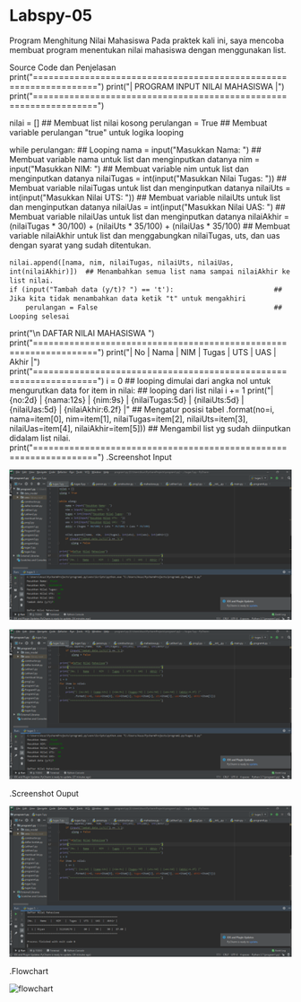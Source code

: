# Labspy-05
Program Menghitung Nilai Mahasiswa
Pada praktek kali ini, saya mencoba membuat program menentukan nilai mahasiswa dengan menggunakan list.

Source Code dan Penjelasan
print("==================================================================")
print("|                 PROGRAM INPUT NILAI MAHASISWA                  |")
print("==================================================================")

nilai = []                                                            ## Membuat list nilai kosong
perulangan = True                                                     ## Membuat variable perulangan "true" untuk logika looping

while perulangan:                                                     ## Looping
    nama = input("Masukkan Nama: ")                                   ## Membuat variable nama untuk list dan menginputkan datanya
    nim = input("Masukkan NIM: ")                                     ## Membuat variable nim untuk list dan menginputkan datanya
    nilaiTugas = int(input("Masukkan Nilai Tugas: "))                 ## Membuat variable nilaiTugas untuk list dan menginputkan datanya
    nilaiUts = int(input("Masukkan Nilai UTS: "))                     ## Membuat variable nilaiUts untuk list dan menginputkan datanya
    nilaiUas = int(input("Masukkan Nilai UAS: ")                      ## Membuat variable nilaiUas untuk list dan menginputkan datanya
    nilaiAkhir = (nilaiTugas * 30/100) + (nilaiUts * 35/100) + (nilaiUas * 35/100) ## Membuat variable nilaiAkhir untuk list dan menggabungkan nilaiTugas, uts, dan uas dengan syarat yang sudah ditentukan.

    nilai.append([nama, nim, nilaiTugas, nilaiUts, nilaiUas, int(nilaiAkhir)])  ## Menambahkan semua list nama sampai nilaiAkhir ke list nilai.
    if (input("Tambah data (y/t)? ") == 't'):                         ## Jika kita tidak menambahkan data ketik "t" untuk mengakhiri
        perulangan = False                                            ## Looping selesai

print("\n                      DAFTAR NILAI MAHASISWA                    ")
print("==================================================================")
print("| No |     Nama     |    NIM    | Tugas |  UTS  |  UAS  |  Akhir |")
print("==================================================================")
i = 0                                                                         ## looping dimulai dari angka nol untuk mengurutkan data
for item in nilai:                                                            ## looping dari list nilai
    i += 1
    print("| {no:2d} | {nama:12s} | {nim:9s} | {nilaiTugas:5d} | {nilaiUts:5d} | {nilaiUas:5d} | {nilaiAkhir:6.2f} |"           ## Mengatur posisi tabel
          .format(no=i, nama=item[0], nim=item[1], nilaiTugas=item[2], nilaiUts=item[3], nilaiUas=item[4], nilaiAkhir=item[5])) ## Mengambil list yg sudah diinputkan didalam list nilai.
print("==================================================================")
.Screenshot Input


![input](https://github.com/ikmalriyan21/Labspy-05/blob/master/Gambar/praktikum5.png)




![input](https://github.com/ikmalriyan21/Labspy-05/blob/master/Gambar/praktikum5%20(1).png)


.Screenshot Ouput


![output](https://github.com/ikmalriyan21/Labspy-05/blob/master/Gambar/praktikum5%20(2).png)



.Flowchart


![flowchart](https://github.com/mastio1836/Labspy5/blob/master/Gambar/flowchart.PNG)



